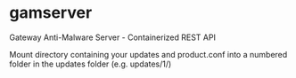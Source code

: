 # gamserver
Gateway Anti-Malware Server - Containerized REST API

Mount directory containing your updates and product.conf into a numbered folder in the updates folder (e.g. updates/1/)

